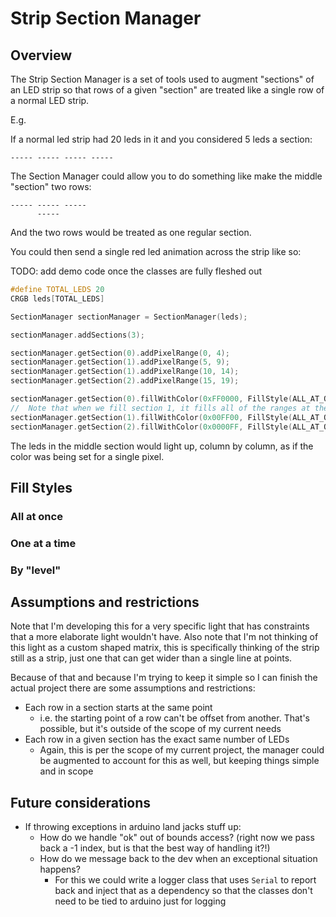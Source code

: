 # Strip Section Manager

## Overview

The Strip Section Manager is a set of tools used to augment "sections" of an LED strip so that rows of a given "section" are treated like a single row of a normal LED strip.

E.g.

<!-- TODO: replace with picture of actual wiring -->

If a normal led strip had 20 leds in it and you considered 5 leds a section:

```
----- ----- ----- -----
```

The Section Manager could allow you to do something like make the middle "section" two rows:

```
----- ----- -----
      -----
```

And the two rows would be treated as one regular section.

You could then send a single red led animation across the strip like so:

TODO: add demo code once the classes are fully fleshed out

```c++
#define TOTAL_LEDS 20
CRGB leds[TOTAL_LEDS]

SectionManager sectionManager = SectionManager(leds);

sectionManager.addSections(3);

sectionManager.getSection(0).addPixelRange(0, 4);
sectionManager.getSection(1).addPixelRange(5, 9);
sectionManager.getSection(1).addPixelRange(10, 14);
sectionManager.getSection(2).addPixelRange(15, 19);

sectionManager.getSection(0).fillWithColor(0xFF0000, FillStyle(ALL_AT_ONCE));
//  Note that when we fill section 1, it fills all of the ranges at the same time
sectionManager.getSection(1).fillWithColor(0x00FF00, FillStyle(ALL_AT_ONCE));
sectionManager.getSection(2).fillWithColor(0x0000FF, FillStyle(ALL_AT_ONCE));
```

The leds in the middle section would light up, column by column, as if the color was being set for a single pixel.

<!-- TODO: fill in details including animated gifs -->

## Fill Styles

### All at once

### One at a time

### By "level"

## Assumptions and restrictions

Note that I'm developing this for a very specific light that has constraints that a more elaborate light wouldn't have. Also note that I'm not thinking of this light as a custom shaped matrix, this is specifically thinking of the strip still as a strip, just one that can get wider than a single line at points.

Because of that and because I'm trying to keep it simple so I can finish the actual project there are some assumptions and restrictions:

- Each row in a section starts at the same point
  - i.e. the starting point of a row can't be offset from another. That's possible, but it's outside of the scope of my current needs
- Each row in a given section has the exact same number of LEDs
  - Again, this is per the scope of my current project, the manager could be augmented to account for this as well, but keeping things simple and in scope

## Future considerations

- If throwing exceptions in arduino land jacks stuff up:
  - How do we handle "ok" out of bounds access? (right now we pass back a -1 index, but is that the best way of handling it?!)
  - How do we message back to the dev when an exceptional situation happens?
    - For this we could write a logger class that uses `Serial` to report back and inject that as a dependency so that the classes don't need to be tied to arduino just for logging
